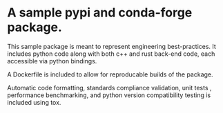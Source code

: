 # A sample pypi and conda-forge package.

This sample package is meant to represent engineering best-practices. It
includes python code along with both c++ and rust back-end code,
each accessible via python bindings.

A Dockerfile is included to allow for reproducable builds of the package.

Automatic code formatting, standards compliance validation, unit tests
, performance benchmarking, and python version compatibility testing
is included using tox.